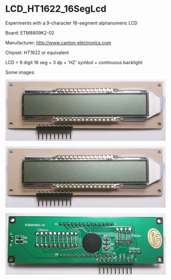 # LCD_HT1622_16SegLcd
Experiments with a 9-character 16-segment alphanumeric LCD

Board: ETM8809K2-02

Manufacturer: http://www.canton-electronics.com

Chipset: HT1622 or equivalent

LCD = 9 digit 16 seg + 3 dp + 'HZ' symbol + continuous backlight

Some images:

![All segments active](/images/ETM8809K2-02_front.png)

![Front (LCD side)](/images/ETM8809K2-02_front.png)

![Rear (component side)](/images/ETM8809K2-02_rear.png)
